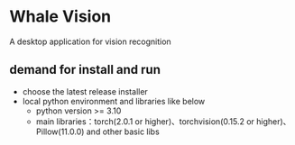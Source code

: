 # Whale Vision

A desktop application for vision recognition

## demand for install and run

- choose the latest release installer
- local python environment and libraries like below
  - python version >= 3.10
  - main libraries：torch(2.0.1 or higher)、torchvision(0.15.2 or higher)、Pillow(11.0.0) and other basic libs
